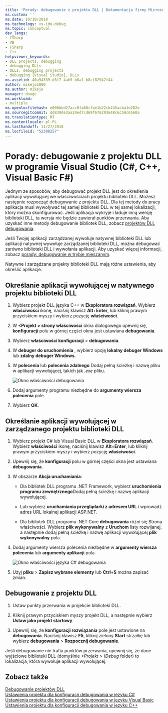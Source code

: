 ```yaml
---
title: 'Porady: debugowanie z projektu DLL | Dokumentacja firmy Microsoft'
ms.custom: ''
ms.date: 10/10/2018
ms.technology: vs-ide-debug
ms.topic: conceptual
dev_langs:
- CSharp
- VB
- FSharp
- C++
helpviewer_keywords:
- DLL projects, debugging
- debugging DLLs
- DLLs, debugging projects
- debugging [Visual Studio], DLLs
ms.assetid: 40a94339-d3f7-4ab9-b8a1-b8cf82942f44
author: mikejo5000
ms.author: mikejo
manager: douge
ms.workload:
- multiple
ms.openlocfilehash: e006bbd27acc0fa88cfee1b22cb435acba1e282e
ms.sourcegitcommit: dd839de3aa24ed7cd69f676293648c6c59c6560a
ms.translationtype: MT
ms.contentlocale: pl-PL
ms.lasthandoff: 11/27/2018
ms.locfileid: "52388257"
---
```

# <a name="how-to-debug-from-a-dll-project-in-visual-studio-c-c-visual-basic-f"></a>Porady: debugowanie z projektu DLL w programie Visual Studio (C#, C++, Visual Basic F#)

Jednym ze sposobów, aby debugować projekt DLL jest do określenia aplikacji wywołującej we właściwościach projektu biblioteki DLL. Możesz następnie rozpocząć debugowanie z projektu DLL. Dla tej metody do pracy aplikacja musi wywoływać tej samej biblioteki DLL w tej samej lokalizacji, który można skonfigurować. Jeśli aplikacja wykryje i ładuje inną wersję biblioteki DLL, ta wersja nie będzie zawierał punktów przerwania. Aby uzyskać inne metody debugowanie bibliotek DLL, zobacz [projektów DLL debugowania](../debugger/debugging-dll-projects.md).
  
Jeśli Twojej aplikacji zarządzanej wywołuje natywnej biblioteki DLL lub aplikacji natywnej wywołuje zarządzanej biblioteki DLL, można debugować zarówno biblioteki DLL i wywołania aplikacji. Aby uzyskać więcej informacji, zobacz [porady: debugowanie w trybie mieszanym](../debugger/how-to-debug-in-mixed-mode.md).   

Natywne i zarządzane projekty biblioteki DLL mają różne ustawienia, aby określić aplikacje. 

## <a name="specify-a-calling-app-in-a-native-dll-project"></a>Określanie aplikacji wywołującej w natywnego projektu biblioteki DLL  
  
1. Wybierz projekt DLL języka C++ w **Eksploratora rozwiązań**. Wybierz **właściwości** ikonę, naciśnij klawisz **Alt**+**Enter**, lub kliknij prawym przyciskiem myszy i wybierz pozycję **właściwości**.
   
1. W  **\<Projekt > strony właściwości** okna dialogowego upewnij się, **konfiguracji** polu w górnej części okna jest ustawiana **debugowania**. 
   
1. Wybierz **właściwości konfiguracji** > **debugowania**.  
   
1. W **debuger do uruchomienia** , wybierz opcję **lokalny debuger Windows** lub **zdalny debuger Windows**.  
   
1. W **polecenia** lub **polecenia zdalnego** Dodaj pełną ścieżkę i nazwę pliku w aplikacji wywołującej, takich jak *.exe* pliku.
   
   ![Okno właściwości debugowania](../debugger/media/dbg-debugging-properties-dll.png "okno Właściwości debugowania")  
   
1. Dodaj argumenty programu niezbędne do **argumenty wiersza polecenia** pole.  
   
1. Wybierz **OK**.

## <a name="specify-a-calling-app-in-a-managed-dll-project"></a>Określanie aplikacji wywołującej w zarządzanego projektu biblioteki DLL  
  
1. Wybierz projekt C# lub Visual Basic DLL w **Eksploratora rozwiązań**. Wybierz **właściwości** ikonę, naciśnij klawisz **Alt**+**Enter**, lub kliknij prawym przyciskiem myszy i wybierz pozycję **właściwości**.
   
1. Upewnij się, że **konfiguracji** polu w górnej części okna jest ustawiana **debugowania**.
   
1. W obszarze **Akcja uruchamiania**:
   
   - Dla bibliotek DLL programu .NET Framework, wybierz **uruchomienia programu zewnętrznego**Dodaj pełną ścieżkę i nazwę aplikacji wywołującej.
     
   - Lub wybierz **uruchamiania przeglądarki z adresem URL** i wprowadź adres URL lokalnej aplikacji ASP.NET. 
   
   - Dla bibliotek DLL programu .NET Core **debugowania** różni się Strona właściwości. Wybierz **plik wykonywalny** z **Uruchom** listy rozwijanej, a następnie dodaj pełną ścieżkę i nazwę aplikacji wywołującej **plik wykonywalny** pola. 
   
1. Dodaj argumenty wiersza polecenia niezbędne w **argumenty wiersza polecenia** lub **argumenty aplikacji** pola.
   
   ![Okno właściwości języka C# debugowania](../debugger/media/dbg-debugging-properties-dll-csharp.png "C# debugowanie okna właściwości") 
   
1. Użyj **pliku** > **Zapisz wybrane elementy** lub **Ctrl**+**S** można zapisać zmian.

## <a name="debug-from-the-dll-project"></a>Debugowanie z projektu DLL  
 
1. Ustaw punkty przerwania w projekcie biblioteki DLL.

1. Kliknij prawym przyciskiem myszy projekt DLL, a następnie wybierz **Ustaw jako projekt startowy**. 

1. Upewnij się, że **konfiguracji rozwiązania** pole jest ustawione na **debugowania**. Naciśnij klawisz **F5**, kliknij zielony **Start** strzałkę lub wybierz **debugowania** > **Rozpocznij debugowanie**.

Jeśli debugowanie nie trafia punktów przerwania, upewnij się, że dane wyjściowe biblioteki DLL (domyślnie  *\<Projekt > \Debug* folder) to lokalizacja, która wywołuje aplikacji wywołującej.
  
## <a name="see-also"></a>Zobacz także  
 [Debugowanie projektów DLL](../debugger/debugging-dll-projects.md)   
 [Ustawienia projektu dla konfiguracji debugowania w języku C#](../debugger/project-settings-for-csharp-debug-configurations.md)   
 [Ustawienia projektu dla konfiguracji debugowania w języku Visual Basic](../debugger/project-settings-for-a-visual-basic-debug-configuration.md)   
 [Ustawienia projektu dla konfiguracji debugowania w języku C++](../debugger/project-settings-for-a-cpp-debug-configuration.md)